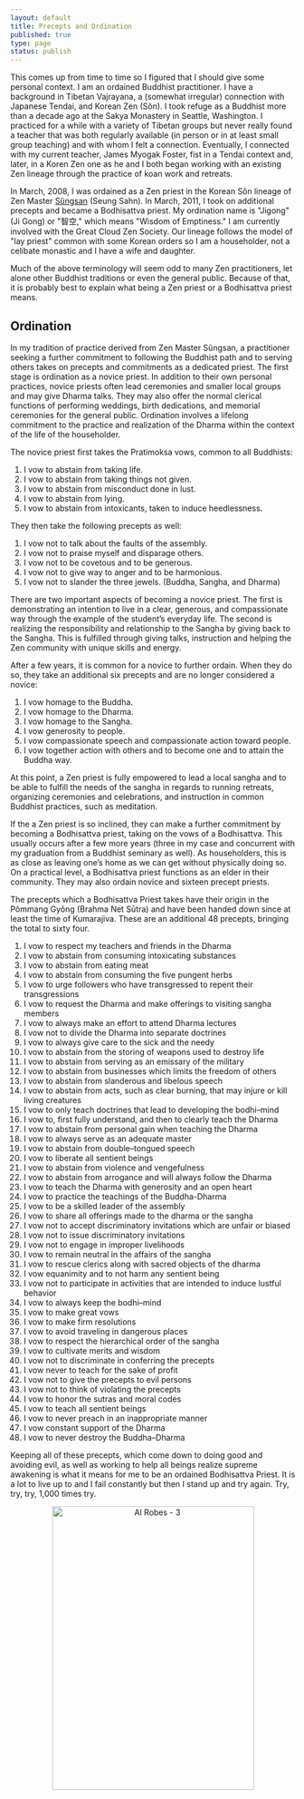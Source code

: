 ```yaml
--- 
layout: default
title: Precepts and Ordination
published: true
type: page
status: publish
---
```

This comes up from time to time so I figured that I should give some personal context. I am an ordained Buddhist practitioner. I have a background in Tibetan Vajrayana, a (somewhat irregular) connection with Japanese Tendai, and Korean Zen (Sŏn). I took refuge as a Buddhist more than a decade ago at the Sakya Monastery in Seattle, Washington. I practiced for a while with a variety of Tibetan groups but never really found a teacher that was both regularly available (in person or in at least small group teaching) and with whom I felt a connection. Eventually, I connected with my current teacher, James Myogak Foster, fist in a Tendai context and, later, in a Koren Zen one as he and I both began working with an existing Zen lineage through the practice of koan work and retreats.

In March, 2008, I was ordained as a Zen priest in the Korean Sŏn lineage of Zen Master <a href="http://www.koreanbuddhism.net/master/priest_view.asp?cat_seq=10&priest_seq=20&page=3">Sŭngsan</a> (Seung Sahn). In March, 2011, I took on additional precepts and became a Bodhisattva priest. My ordination name is "Jigong" (Ji Gong) or "智空," which means "Wisdom of Emptiness." I am currently involved with the Great Cloud Zen Society. Our lineage follows the model of "lay priest" common with some Korean orders so I am a householder, not a celibate monastic and I have a wife and daughter.

Much of the above terminology will seem odd to many Zen practitioners, let alone other Buddhist traditions or even the general public. Because of that, it is probably best to explain what being a Zen priest or a Bodhisattva priest means.

## Ordination

In my tradition of practice derived from Zen Master Sŭngsan, a practitioner seeking a further commitment to following the Buddhist path and to serving others takes on precepts and commitments as a dedicated priest. The first stage is ordination as a novice priest. In addition to their own personal practices, novice priests often  lead ceremonies and smaller local groups and may give Dharma talks. They may also offer the normal clerical functions of performing weddings, birth dedications, and memorial ceremonies for the general public. Ordination involves a lifelong commitment to the practice and realization of the Dharma within the context of the life of the householder.

The novice priest first takes the Pratimoksa vows, common to all Buddhists:

1. I vow to abstain from taking life.
2. I vow to abstain from taking things not given.
3. I vow to abstain from misconduct done in lust.
4. I vow to abstain from lying.
5. I vow to abstain from intoxicants, taken to induce heedlessness.

They then take the following precepts as well:

1. I vow not to talk about the faults of the assembly.
2. I vow not to praise myself and disparage others.
3. I vow not to be covetous and to be generous.
4. I vow not to give way to anger and to be harmonious.
5. I vow not to slander the three jewels. (Buddha, Sangha, and Dharma)

There are two important aspects of becoming a novice priest. The first is demonstrating an intention to live in a clear, generous, and compassionate way through the example of the student’s everyday life. The second is realizing the responsibility and relationship to the Sangha by giving back to the Sangha. This is fulfilled through giving talks, instruction and helping the Zen community with unique skills and energy.

After a few years, it is common for a novice to further ordain. When they do so, they take an additional six precepts and are no longer considered a novice:

1. I vow homage to the Buddha.
2. I vow homage to the Dharma.
3. I vow homage to the Sangha.
4. I vow generosity to people.
5. I vow compassionate speech and compassionate action toward people.
6. I vow together action with others and to become one and to attain the Buddha way.

At this point, a Zen priest is fully empowered to lead a local sangha and to be able to fulfill the needs of the sangha in regards to running retreats, organizing ceremonies and celebrations, and instruction in common Buddhist practices, such as meditation.

If the a Zen priest is so inclined, they can make a further commitment by becoming a Bodhisattva priest, taking on the vows of a Bodhisattva. This usually occurs after a few more years (three in my case and concurrent with my graduation from a Buddhist seminary as well). As householders, this is as close as leaving one’s home as we can get without physically doing so. On a practical level, a Bodhisattva priest functions as an elder in their community. They may also ordain novice and sixteen precept priests.

The precepts which a Bodhisattva Priest takes have their origin in the Pômmang Gyông (Brahma Net Sūtra) and have been handed down since at least the time of Kumarajiva. These are an additional 48 precepts, bringing the total to sixty four.

1. I vow to respect my teachers and friends in the Dharma
1. I vow to abstain from consuming intoxicating substances
1. I vow to abstain from eating meat
1. I vow to abstain from consuming the five pungent herbs
1. I vow to urge followers who have transgressed to repent their transgressions
1. I vow to request the Dharma and make offerings to visiting sangha members
1. I vow to always make an effort to attend Dharma lectures
1. I vow not to divide the Dharma into separate doctrines
1. I vow to always give care to the sick and the needy
1. I vow to abstain from the storing of weapons used to destroy life
1. I vow to abstain from serving as an emissary of the military
1. I vow to abstain from businesses which limits the freedom of others
1. I vow to abstain from slanderous and libelous speech
1. I vow to abstain from acts, such as clear burning, that may injure or kill living creatures
1. I vow to only teach doctrines that lead to developing the bodhi–mind
1. I vow to, first fully understand, and then to clearly teach the Dharma
1. I vow to abstain from personal gain when teaching the Dharma
1. I vow to always serve as an adequate master
1. I vow to abstain from double–tongued speech
1. I vow to liberate all sentient beings
1. I vow to abstain from violence and vengefulness
1. I vow to abstain from arrogance and will always follow the Dharma
1. I vow to teach the Dharma with generosity and an open heart
1. I vow to practice the teachings of the Buddha-Dharma
1. I vow to be a skilled leader of the assembly
1. I vow to share all offerings made to the dharma or the sangha
1. I vow not to accept discriminatory invitations which are unfair or biased
1. I vow not to issue discriminatory invitations
1. I vow not to engage in improper livelihoods
1. I vow to remain neutral in the affairs of the sangha
1. I vow to rescue clerics along with sacred objects of the dharma
1. I vow equanimity and to not harm any sentient being
1. I vow not to participate in activities that are intended to induce lustful behavior
1. I vow to always keep the bodhi–mind
1. I vow to make great vows
1. I vow to make firm resolutions
1. I vow to avoid traveling in dangerous places
1. I vow to respect the hierarchical order of the sangha
1. I vow to cultivate merits and wisdom
1. I vow not to discriminate in conferring the precepts
1. I vow never to teach for the sake of profit
1. I vow not to give the precepts to evil persons
1. I vow not to think of violating the precepts
1. I vow to honor the sutras and moral codes
1. I vow to teach all sentient beings
1. I vow to never preach in an inappropriate manner
1. I vow constant support of the Dharma
1. I vow to never destroy the Buddha–Dharma

Keeping all of these precepts, which come down to doing good and avoiding evil, as well as working to help all beings realize supreme awakening is what it means for me to be an ordained Bodhisattva Priest. It is a lot to live up to and I fail constantly but then I stand up and try again. Try, try, try, 1,000 times try.

<p style="text-align: center"><img src="http://farm7.static.flickr.com/6112/6305435902_ef15c703c9.jpg" width="357" height="500" alt="Al Robes - 3"></p>